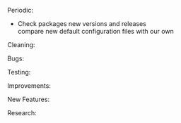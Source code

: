 Periodic:
- Check packages new versions and releases  
  compare new default configuration files with our own

Cleaning:

Bugs:

Testing:

Improvements:

New Features:

Research:

